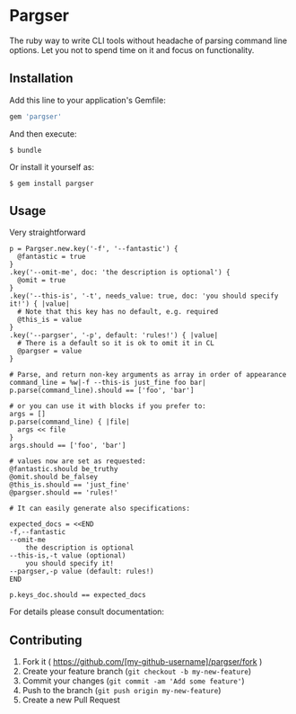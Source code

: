 # Pargser

The ruby way to write CLI tools without headache of parsing command line options. Let you not to
spend time on it and focus on functionality.

## Installation

Add this line to your application's Gemfile:

```ruby
gem 'pargser'
```

And then execute:

    $ bundle

Or install it yourself as:

    $ gem install pargser

## Usage

Very straightforward

    p = Pargser.new.key('-f', '--fantastic') {
      @fantastic = true
    }
    .key('--omit-me', doc: 'the description is optional') {
      @omit = true
    }
    .key('--this-is', '-t', needs_value: true, doc: 'you should specify it!') { |value|
      # Note that this key has no default, e.g. required
      @this_is = value
    }
    .key('--pargser', '-p', default: 'rules!') { |value|
      # There is a default so it is ok to omit it in CL
      @pargser = value
    }

    # Parse, and return non-key arguments as array in order of appearance
    command_line = %w|-f --this-is just_fine foo bar|
    p.parse(command_line).should == ['foo', 'bar']

    # or you can use it with blocks if you prefer to:
    args = []
    p.parse(command_line) { |file|
      args << file
    }
    args.should == ['foo', 'bar']

    # values now are set as requested:
    @fantastic.should be_truthy
    @omit.should be_falsey
    @this_is.should == 'just_fine'
    @pargser.should == 'rules!'

    # It can easily generate also specifications:

    expected_docs = <<END
	-f,--fantastic
	--omit-me
		the description is optional
	--this-is,-t value (optional)
		you should specify it!
	--pargser,-p value (default: rules!)
    END

    p.keys_doc.should == expected_docs

For details please consult documentation:

## Contributing

1. Fork it ( https://github.com/[my-github-username]/pargser/fork )
2. Create your feature branch (`git checkout -b my-new-feature`)
3. Commit your changes (`git commit -am 'Add some feature'`)
4. Push to the branch (`git push origin my-new-feature`)
5. Create a new Pull Request
